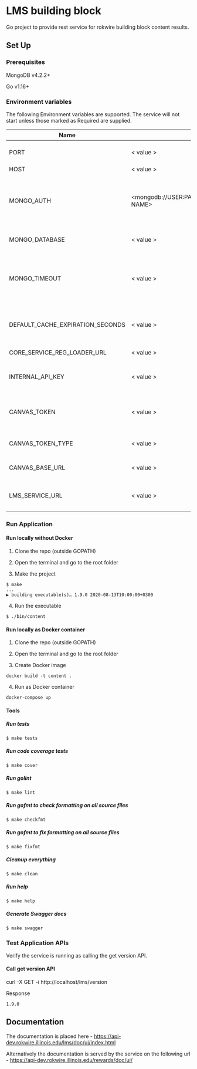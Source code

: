 # LMS building block

Go project to provide rest service for rokwire building block content results.

## Set Up

### Prerequisites

MongoDB v4.2.2+

Go v1.16+

### Environment variables
The following Environment variables are supported. The service will not start unless those marked as Required are supplied.

Name|Value|Required|Description
---|---|---|---
PORT | < value > | yes | The port number of the listening port
HOST | < value > | yes | Host name
MONGO_AUTH | <mongodb://USER:PASSWORD@HOST:PORT/DATABASE NAME> | yes | MongoDB authentication string. The user must have read/write privileges.
MONGO_DATABASE | < value > | yes | MongoDB database name
MONGO_TIMEOUT | < value > | no | MongoDB timeout in milliseconds. Set default value(500 milliseconds) if omitted
DEFAULT_CACHE_EXPIRATION_SECONDS | < value > | false | Default cache expiration time in seconds. Default: 120
CORE_SERVICE_REG_LOADER_URL | < value > | yes | Core service reg loader url
INTERNAL_API_KEY | < value > | yes | Internal API key for the corresponding environment
CANVAS_TOKEN | < value > | yes | Canvas token that will be used for auth with Canvas APIs
CANVAS_TOKEN_TYPE | < value > | yes | Canvas token type (e.g Bearer)
CANVAS_BASE_URL | < value > | yes | Canvas base URL for API calls
LMS_SERVICE_URL | < value > | yes | LMS service URL that is defined within the Core BB

### Run Application

#### Run locally without Docker

1. Clone the repo (outside GOPATH)

2. Open the terminal and go to the root folder
  
3. Make the project  
```
$ make
...
▶ building executable(s)… 1.9.0 2020-08-13T10:00:00+0300
```

4. Run the executable
```
$ ./bin/content
```

#### Run locally as Docker container

1. Clone the repo (outside GOPATH)

2. Open the terminal and go to the root folder
  
3. Create Docker image  
```
docker build -t content .
```
4. Run as Docker container
```
docker-compose up
```

#### Tools

##### Run tests
```
$ make tests
```

##### Run code coverage tests
```
$ make cover
```

##### Run golint
```
$ make lint
```

##### Run gofmt to check formatting on all source files
```
$ make checkfmt
```

##### Run gofmt to fix formatting on all source files
```
$ make fixfmt
```

##### Cleanup everything
```
$ make clean
```

##### Run help
```
$ make help
```

##### Generate Swagger docs
```
$ make swagger
```

### Test Application APIs

Verify the service is running as calling the get version API.

#### Call get version API

curl -X GET -i http://localhost/lms/version

Response
```
1.9.0
```

## Documentation

The documentation is placed here - https://api-dev.rokwire.illinois.edu/lms/doc/ui/index.html

Alternatively the documentation is served by the service on the following url - https://api-dev.rokwire.illinois.edu/rewards/doc/ui/
